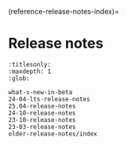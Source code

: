 (reference-release-notes-index)=
# Release notes

```{toctree}
:titlesonly:
:maxdepth: 1
:glob:

what-s-new-in-beta
24-04-lts-release-notes
25.04-release-notes
24-10-release-notes
23-10-release-notes
23-03-release-notes
older-release-notes/index